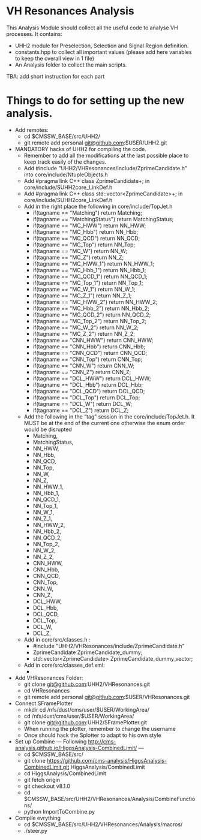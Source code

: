 # VH Resonances Analysis
This Analysis Module should collect all the useful code to analyse VH processes.
It contains:
- UHH2 module for Preselection, Selection and Signal Region definition.
- constants.hpp to collect all important values (please add here variables to keep the overall view in 1 file)
- An Analysis folder to collect the main scripts.

TBA: add short instruction for each part


# Things to do for setting up the new analysis.

- Add remotes:
    - cd $CMSSW_BASE/src/UHH2/
    - git remote add personal git@github.com:$USER/UHH2.git
- MANDATORY hacks of UHH2 for compiling the code.
    - Remember to add all the modifications at the last possible place to keep track easily of the changes.
    - Add #include "UHH2/VHResonances/include/ZprimeCandidate.h" into core/include/NtupleObjects.h
    - Add #pragma link C++ class ZprimeCandidate+; in core/include/SUHH2core_LinkDef.h
    - Add #pragma link C++ class std::vector\<ZprimeCandidate\>+; in core/include/SUHH2core_LinkDef.h
    - Add in the right place the following in core/include/TopJet.h
        - if(tagname == "Matching") return Matching;
        - if(tagname == "MatchingStatus") return MatchingStatus;
        - if(tagname == "MC_HWW") return NN_HWW;
        - if(tagname == "MC_Hbb") return NN_Hbb;
        - if(tagname == "MC_QCD") return NN_QCD;
        - if(tagname == "MC_Top") return NN_Top;
        - if(tagname == "MC_W") return NN_W;
        - if(tagname == "MC_Z") return NN_Z;
        - if(tagname == "MC_HWW_1") return NN_HWW_1;
        - if(tagname == "MC_Hbb_1") return NN_Hbb_1;
        - if(tagname == "MC_QCD_1") return NN_QCD_1;
        - if(tagname == "MC_Top_1") return NN_Top_1;
        - if(tagname == "MC_W_1") return NN_W_1;
        - if(tagname == "MC_Z_1") return NN_Z_1;
        - if(tagname == "MC_HWW_2") return NN_HWW_2;
        - if(tagname == "MC_Hbb_2") return NN_Hbb_2;
        - if(tagname == "MC_QCD_2") return NN_QCD_2;
        - if(tagname == "MC_Top_2") return NN_Top_2;
        - if(tagname == "MC_W_2") return NN_W_2;
        - if(tagname == "MC_Z_2") return NN_Z_2;
        - if(tagname == "CNN_HWW") return CNN_HWW;
        - if(tagname == "CNN_Hbb") return CNN_Hbb;
        - if(tagname == "CNN_QCD") return CNN_QCD;
        - if(tagname == "CNN_Top") return CNN_Top;
        - if(tagname == "CNN_W") return CNN_W;
        - if(tagname == "CNN_Z") return CNN_Z;
        - if(tagname == "DCL_HWW") return DCL_HWW;
        - if(tagname == "DCL_Hbb") return DCL_Hbb;
        - if(tagname == "DCL_QCD") return DCL_QCD;
        - if(tagname == "DCL_Top") return DCL_Top;
        - if(tagname == "DCL_W") return DCL_W;
        - if(tagname == "DCL_Z") return DCL_Z;
    - Add the following in the “tag” session in the core/include/TopJet.h. It MUST be at the end of the current one otherwise the enum order would be disrupted 
        - Matching,
        - MatchingStatus,
        - NN_HWW,
        - NN_Hbb,
        - NN_QCD,
        - NN_Top,
        - NN_W,
        - NN_Z,
        - NN_HWW_1,
        - NN_Hbb_1,
        - NN_QCD_1,
        - NN_Top_1,
        - NN_W_1,
        - NN_Z_1,
        - NN_HWW_2,
        - NN_Hbb_2,
        - NN_QCD_2,
        - NN_Top_2,
        - NN_W_2,
        - NN_Z_2,
        - CNN_HWW,
        - CNN_Hbb,
        - CNN_QCD,
        - CNN_Top,
        - CNN_W,
        - CNN_Z,
        - DCL_HWW,
        - DCL_Hbb,
        - DCL_QCD,
        - DCL_Top,
        - DCL_W,
        - DCL_Z,
    - Add in core/src/classes.h  :
        - #include "UHH2/VHResonances/include/ZprimeCandidate.h"
        - ZprimeCandidate ZprimeCandidate_dummy;
        - std::vector\<ZprimeCandidate\> ZprimeCandidate_dummy_vector;
    - Add in core/src/classes_def.xml:
        - <class name="ZprimeCandidate"/>
- Add VHResonances Folder:
    - git clone git@github.com:UHH2/VHResonances.git
    - cd VHResonances
    - git remote add personal git@github.com:$USER/VHResonances.git
- Connect SFramePlotter
    - mkdir cd /nfs/dust/cms/user/$USER/WorkingArea/
    - cd /nfs/dust/cms/user/$USER/WorkingArea/
    - git clone git@github.com:UHH2/SFramePlotter.git
    - When running the plotter, remember to change the username
    - Once should hack the Splotter to adapt to his own style
- Set up Combine — Following http://cms-analysis.github.io/HiggsAnalysis-CombinedLimit/ —
    - cd $CMSSW_BASE/src/
    - git clone https://github.com/cms-analysis/HiggsAnalysis-CombinedLimit.git HiggsAnalysis/CombinedLimit
    - cd HiggsAnalysis/CombinedLimit
    - git fetch origin
    - git checkout v8.1.0
    - cd $CMSSW_BASE/src/UHH2/VHResonances/Analysis/CombineFunctions/
    - python ImportToCombine.py
- Compile evrything
    - cd $CMSSW_BASE/src/UHH2/VHResonances/Analysis/macros/
    - ./steer.py

